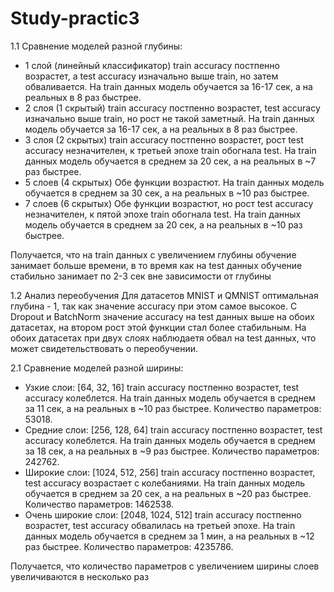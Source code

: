 # Study-practic3
1.1 Сравнение моделей разной глубины:
- 1 слой (линейный классификатор)
train accuracy постпенно возрастет, а test accuracy изначально выше train, но затем обваливается. На train данных модель обучается за 16-17 сек, а на реальных в 8 раз быстрее.
- 2 слоя (1 скрытый)
train accuracy постпенно возрастет, test accuracy изначально выше train, но рост не такой заметный. На train данных модель обучается за 16-17 сек, а на реальных в 8 раз быстрее.
- 3 слоя (2 скрытых)
train accuracy постпенно возрастет, рост test accuracy незначителен, к третьей эпохе train обогнала test. На train данных модель обучается в среднем за 20 сек, а на реальных в ~7 раз быстрее.
- 5 слоев (4 скрытых)
Обе функции возрастют. На train данных модель обучается в среднем за 30 сек, а на реальных в ~10 раз быстрее.
- 7 слоев (6 скрытых)
Обе функции возрастют, но рост test accuracy незначителен, к пятой эпохе train обогнала test. На train данных модель обучается в среднем за 20 сек, а на реальных в ~10 раз быстрее.

Получается, что на train данных с увеличением глубины обучение занимает больше времени, в то время как на test данных обучение стабильно занимает по 2-3 сек вне зависимости от глубины

1.2 Анализ переобучения
Для датасетов MNIST и QMNIST оптимальная глубина - 1, так как значение accuracy при этом самое высокое. С Dropout и BatchNorm значение accuracy на test данных выше на обоих датасетах, на втором рост этой функции стал более стабильным. На обоих датасетах при двух слоях наблюдаетя обвал на test данных, что может свидетельствовать о переобучении.

2.1 Сравнение моделей разной ширины:
- Узкие слои: [64, 32, 16]
train accuracy постпенно возрастет, test accuracy колеблется. На train данных модель обучается в среднем за 11 сек, а на реальных в ~10 раз быстрее. Количество параметров: 53018.
- Средние слои: [256, 128, 64]
train accuracy постпенно возрастет, test accuracy колеблется. На train данных модель обучается в среднем за 18 сек, а на реальных в ~9 раз быстрее. Количество параметров: 242762.
- Широкие слои: [1024, 512, 256]
train accuracy постпенно возрастет, test accuracy возрастает с колебаниями. На train данных модель обучается в среднем за 20 сек, а на реальных в ~20 раз быстрее. Количество параметров: 1462538.
- Очень широкие слои: [2048, 1024, 512]
train accuracy постпенно возрастет, test accuracy обвалилась на третьей эпохе. На train данных модель обучается в среднем за 1 мин, а на реальных в ~12 раз быстрее. Количество параметров: 4235786.

Получается, что количество параметров с увеличением ширины слоев увеличиваются в несколько раз

